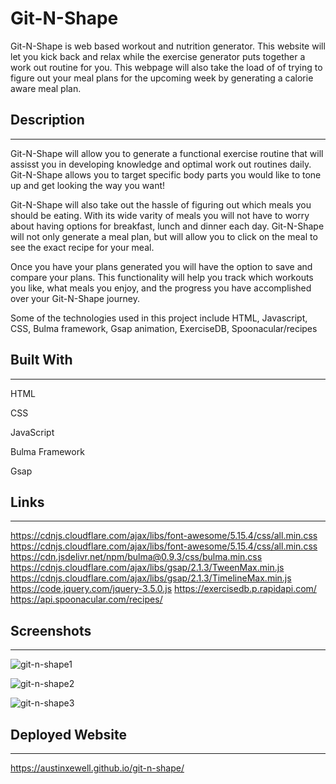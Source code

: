# Git-N-Shape
Git-N-Shape is web based workout and nutrition generator. This website will let you kick back and relax while the exercise generator puts together a work out routine for you. This webpage will also take the load of of trying to figure out your meal plans for the upcoming week by generating a calorie aware meal plan.

## Description
-----------

Git-N-Shape will allow you to generate a functional exercise routine that will assisst you in developing knowledge and optimal work out routines daily. Git-N-Shape allows you to target specific body parts you would like to tone up and get looking the way you want! 

Git-N-Shape will also take out the hassle of figuring out which meals you should be eating. With its wide varity of meals you will not have to worry about having options for breakfast, lunch and dinner each day. Git-N-Shape will not only generate a meal plan, but will allow you to click on the meal to see the exact recipe for your meal.

Once you have your plans generated you will have the option to save and compare your plans. This functionality will help you track which workouts you like, what meals you enjoy, and the progress you have accomplished over your Git-N-Shape journey.

 Some of the technologies used in this project include HTML, Javascript, CSS, Bulma framework, Gsap animation, ExerciseDB, Spoonacular/recipes



## Built With
----------

HTML

CSS

JavaScript

Bulma Framework

Gsap


## Links
------------
https://cdnjs.cloudflare.com/ajax/libs/font-awesome/5.15.4/css/all.min.css
https://cdnjs.cloudflare.com/ajax/libs/font-awesome/5.15.4/css/all.min.css
https://cdn.jsdelivr.net/npm/bulma@0.9.3/css/bulma.min.css
https://cdnjs.cloudflare.com/ajax/libs/gsap/2.1.3/TweenMax.min.js
https://cdnjs.cloudflare.com/ajax/libs/gsap/2.1.3/TimelineMax.min.js
https://code.jquery.com/jquery-3.5.0.js
https://exercisedb.p.rapidapi.com/
https://api.spoonacular.com/recipes/

## Screenshots
-----------

![git-n-shape1](https://user-images.githubusercontent.com/86080954/132438873-aa1ce939-5f9d-48b2-9f94-8402d683a5fb.JPG)

![git-n-shape2](https://user-images.githubusercontent.com/86080954/132438886-6a2209e3-4c12-4a2f-80b8-87ba1bbd9d46.JPG)

![git-n-shape3](https://user-images.githubusercontent.com/86080954/132438914-e56f4e44-c46e-41a4-a531-d66d27a15e22.JPG)


## Deployed Website
---------------------

https://austinxewell.github.io/git-n-shape/
